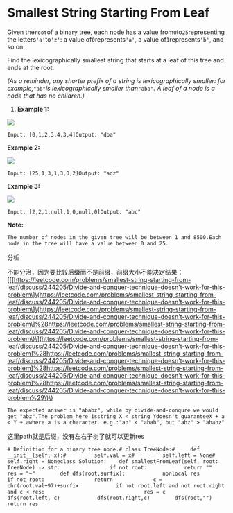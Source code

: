 # Smallest String Starting From Leaf

Given the`root`of a binary tree, each node has a value from`0`to`25`representing the letters`'a'`to`'z'`: a value of`0`represents`'a'`, a value of`1`represents`'b'`, and so on.

Find the lexicographically smallest string that starts at a leaf of this tree and ends at the root.

_\(As a reminder, any shorter prefix of a string is lexicographically smaller: for example,_`"ab"`_is lexicographically smaller than_`"aba"`_. A leaf of a node is a node that has no children.\)_

1. **Example 1:**

![](https://assets.leetcode.com/uploads/2019/01/30/tree1.png)

```text
Input: [0,1,2,3,4,3,4]Output: "dba"
```

**Example 2:**

![](https://assets.leetcode.com/uploads/2019/01/30/tree2.png)

```text
Input: [25,1,3,1,3,0,2]Output: "adz"
```

**Example 3:**

![](https://assets.leetcode.com/uploads/2019/02/01/tree3.png)

```text
Input: [2,2,1,null,1,0,null,0]Output: "abc"
```

**Note:**

```text
The number of nodes in the given tree will be between 1 and 8500.Each node in the tree will have a value between 0 and 25.
```

分析

不能分治，因为要比较后缀而不是前缀，前缀大小不能决定结果：\[\[[https://leetcode.com/problems/smallest-string-starting-from-leaf/discuss/244205/Divide-and-conquer-technique-doesn't-work-for-this-problem\]\(https://leetcode.com/problems/smallest-string-starting-from-leaf/discuss/244205/Divide-and-conquer-technique-doesn't-work-for-this-problem\]\(https://leetcode.com/problems/smallest-string-starting-from-leaf/discuss/244205/Divide-and-conquer-technique-doesn't-work-for-this-problem\]%28https://leetcode.com/problems/smallest-string-starting-from-leaf/discuss/244205/Divide-and-conquer-technique-doesn't-work-for-this-problem\)\](https://leetcode.com/problems/smallest-string-starting-from-leaf/discuss/244205/Divide-and-conquer-technique-doesn't-work-for-this-problem]%28https://leetcode.com/problems/smallest-string-starting-from-leaf/discuss/244205/Divide-and-conquer-technique-doesn't-work-for-this-problem]%28https://leetcode.com/problems/smallest-string-starting-from-leaf/discuss/244205/Divide-and-conquer-technique-doesn't-work-for-this-problem]%28https://leetcode.com/problems/smallest-string-starting-from-leaf/discuss/244205/Divide-and-conquer-technique-doesn't-work-for-this-problem%29\)\)

```text
The expected answer is "ababz", while by divide-and-conqure we would get "abz".The problem here isstring X < string Ydoesn't guaranteeX + a < Y + awhere a is a character. e.g.:"ab" < "abab", but "abz" > "ababz"
```

这里path就是后缀，没有左右子树了就可以更新res

```text
# Definition for a binary tree node.# class TreeNode:#     def __init__(self, x):#         self.val = x#         self.left = None#         self.right = Noneclass Solution:    def smallestFromLeaf(self, root: TreeNode) -> str:                if not root:            return ""        res = "~"        def dfs(root,surfix):            nonlocal res            if not root:                return             c = chr(root.val+97)+surfix            if not root.left and not root.right and c < res:                                res = c            dfs(root.left, c)            dfs(root.right,c)        dfs(root,"")        return res
```

